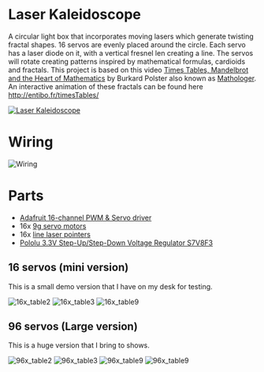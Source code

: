 # Laser Kaleidoscope

A circular light box that incorporates moving lasers which generate twisting fractal shapes. 16 servos are evenly placed around the circle. Each servo has a laser diode on it, with a vertical fresnel len creating a line. The servos will rotate creating patterns inspired by mathematical formulas, cardioids and fractals. This project is based on this video [Times Tables, Mandelbrot and the Heart of Mathematics](https://www.youtube.com/watch?v=qhbuKbxJsk8) by Burkard Polster also known as [Mathologer](https://www.youtube.com/channel/UC1_uAIS3r8Vu6JjXWvastJg). An interactive animation of these fractals can be found here http://entibo.fr/timesTables/

[![Laser Kaleidoscope](https://img.youtube.com/vi/XHqZNfPvEVY/0.jpg)](https://www.youtube.com/watch?v=XHqZNfPvEVY)

# Wiring
![Wiring](/documentation/16x_bb.png?raw=true "Wiring")

# Parts

- [Adafruit 16-channel PWM & Servo driver](http://www.adafruit.com/products/815)
- 16x [9g servo motors](https://www.aliexpress.com/item/Free-Shipping-5PCS-LOT-SG90-9g-Mini-Micro-Servo-for-RC-for-RC-250-450-Helicopter/32349297925.html)
- 16x [line laser pointers](https://www.aliexpress.com/item/Free-shipping-10pcs-lot-9MM-laser-head-laser-tube-laser-diode-3V-30ma-5mw-red-dot/32457307836.html) 
- [Pololu 3.3V Step-Up/Step-Down Voltage Regulator S7V8F3](https://www.pololu.com/product/2122)

## 16 servos (mini version)
This is a small demo version that I have on my desk for testing. 

![16x_table2](/documentation/16x_table2.png?raw=true "16x_table2")
![16x_table3](/documentation/16x_table3.png?raw=true "16x_table3")
![16x_table9](/documentation/16x_table2.png?raw=true "16x_table9")

## 96 servos (Large version)
This is a huge version that I bring to shows.

![96x_table2](/documentation/96x_table2.png?raw=true "96x_table2")
![96x_table3](/documentation/96x_table3.png?raw=true "96x_table3")
![96x_table9](/documentation/96x_table9.png?raw=true "96x_table9")
![96x_table9](/documentation/96x_table20.png?raw=true "96x_table20")
